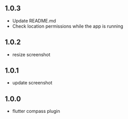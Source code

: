 


## 1.0.3

* Update README.md
* Check location permissions while the app is running 

## 1.0.2

* resize screenshot 

## 1.0.1

* update screenshot

## 1.0.0

* flutter compass plugin

